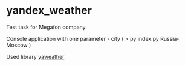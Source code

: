 # yandex_weather
Test task for Megafon company.

Console application with one parameter - city ( > py index.py Russia-Moscow )

Used library [yaweather](https://pypi.org/project/yaweather/)

